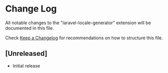 # Change Log

All notable changes to the "laravel-locale-generator" extension will be documented in this file.

Check [Keep a Changelog](http://keepachangelog.com/) for recommendations on how to structure this file.

## [Unreleased]

- Initial release